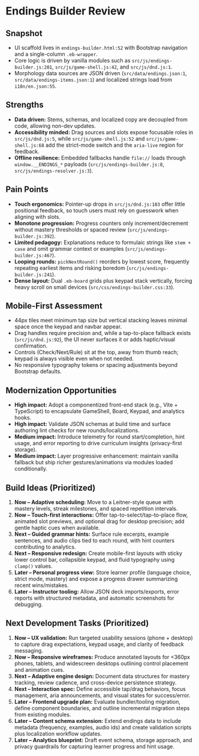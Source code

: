# Endings Builder Review

## Snapshot
- UI scaffold lives in `endings-builder.html:52` with Bootstrap navigation and a single-column `.eb-wrapper`.
- Core logic is driven by vanilla modules such as `src/js/endings-builder.js:201`, `src/js/game-shell.js:42`, and `src/js/dnd.js:1`.
- Morphology data sources are JSON driven (`src/data/endings.json:1`, `src/data/endings-items.json:1`) and localized strings load from `i18n/en.json:55`.

## Strengths
- **Data driven:** Stems, schemas, and localized copy are decoupled from code, allowing non-dev updates.
- **Accessibility minded:** Drag sources and slots expose focusable roles in `src/js/dnd.js:5`, while `src/js/game-shell.js:52` and `src/js/game-shell.js:68` add the strict-mode switch and the `aria-live` region for feedback.
- **Offline resilience:** Embedded fallbacks handle `file://` loads through `window.__ENDINGS_*` payloads (`src/js/endings-builder.js:8`, `src/js/endings-resolver.js:3`).

## Pain Points
- **Touch ergonomics:** Pointer-up drops in `src/js/dnd.js:103` offer little positional feedback, so touch users must rely on guesswork when aligning with slots.
- **Monotone progression:** Progress counters only increment/decrement without mastery thresholds or spaced review (`src/js/endings-builder.js:392`).
- **Limited pedagogy:** Explanations reduce to formulaic strings like `stem + case` and omit grammar context or examples (`src/js/endings-builder.js:467`).
- **Looping rounds:** `pickNextRound()` reorders by lowest score, frequently repeating earliest items and risking boredom (`src/js/endings-builder.js:241`).
- **Dense layout:** Dual `.eb-board` grids plus keypad stack vertically, forcing heavy scroll on small devices (`src/css/endings-builder.css:33`).

## Mobile-First Assessment
- 44px tiles meet minimum tap size but vertical stacking leaves minimal space once the keypad and navbar appear.
- Drag handles require precision and, while a tap-to-place fallback exists (`src/js/dnd.js:92`), the UI never surfaces it or adds haptic/visual confirmation.
- Controls (Check/Next/Rule) sit at the top, away from thumb reach; keypad is always visible even when not needed.
- No responsive typography tokens or spacing adjustments beyond Bootstrap defaults.

## Modernization Opportunities
- **High impact:** Adopt a componentized front-end stack (e.g., Vite + TypeScript) to encapsulate GameShell, Board, Keypad, and analytics hooks.
- **High impact:** Validate JSON schemas at build time and surface authoring lint checks for new rounds/localizations.
- **Medium impact:** Introduce telemetry for round start/completion, hint usage, and error reporting to drive curriculum insights (privacy-first storage).
- **Medium impact:** Layer progressive enhancement: maintain vanilla fallback but ship richer gestures/animations via modules loaded conditionally.

## Build Ideas (Prioritized)
1. **Now – Adaptive scheduling:** Move to a Leitner-style queue with mastery levels, streak milestones, and spaced repetition intervals.
2. **Now – Touch-first interactions:** Offer tap-to-select/tap-to-place flow, animated slot previews, and optional drag for desktop precision; add gentle haptic cues when available.
3. **Next – Guided grammar hints:** Surface rule excerpts, example sentences, and audio clips tied to each round, with hint counters contributing to analytics.
4. **Next – Responsive redesign:** Create mobile-first layouts with sticky lower control bar, collapsible keypad, and fluid typography using `clamp()` values.
5. **Later – Personal progress view:** Store learner profile (language choice, strict mode, mastery) and expose a progress drawer summarizing recent wins/mistakes.
6. **Later – Instructor tooling:** Allow JSON deck imports/exports, error reports with structured metadata, and automatic screenshots for debugging.

## Next Development Tasks (Prioritized)
1. **Now – UX validation:** Run targeted usability sessions (phone + desktop) to capture drag expectations, keypad usage, and clarity of feedback messaging.
2. **Now – Responsive wireframes:** Produce annotated layouts for <360px phones, tablets, and widescreen desktops outlining control placement and animation cues.
3. **Next – Adaptive engine design:** Document data structures for mastery tracking, review cadence, and cross-device persistence strategy.
4. **Next – Interaction spec:** Define accessible tap/drag behaviors, focus management, aria announcements, and visual states for success/error.
5. **Later – Frontend upgrade plan:** Evaluate bundler/tooling migration, define component boundaries, and outline incremental migration steps from existing modules.
6. **Later – Content schema extension:** Extend endings data to include metadata (frequency, examples, audio ids) and create validation scripts plus localization workflow updates.
7. **Later – Analytics blueprint:** Draft event schema, storage approach, and privacy guardrails for capturing learner progress and hint usage.
